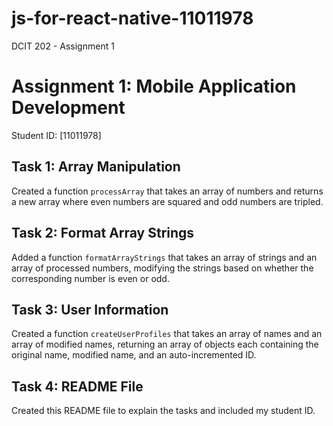 # js-for-react-native-11011978
DCIT 202 - Assignment 1 
# Assignment 1: Mobile Application Development

Student ID: [11011978]

## Task 1: Array Manipulation
Created a function `processArray` that takes an array of numbers and returns a new array where even numbers are squared and odd numbers are tripled.

## Task 2: Format Array Strings
Added a function `formatArrayStrings` that takes an array of strings and an array of processed numbers, modifying the strings based on whether the corresponding number is even or odd.

## Task 3: User Information
Created a function `createUserProfiles` that takes an array of names and an array of modified names, returning an array of objects each containing the original name, modified name, and an auto-incremented ID.

## Task 4: README File
Created this README file to explain the tasks and included my student ID.
